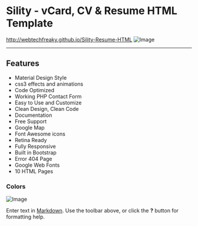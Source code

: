 # Sility - vCard, CV & Resume HTML Template
http://webtechfreaky.github.io/Sility-Resume-HTML
![Image](https://raw.githubusercontent.com/webtechfreaky/Sility-Resume-HTML/master/preview.jpg)

***

## Features
- Material Design Style
- css3 effects and animations
- Code Optimized
- Working PHP Contact Form
- Easy to Use and Customize
- Clean Design, Clean Code
- Documentation
- Free Support
- Google Map
- Font Awesome icons
- Retina Ready
- Fully Responsive
- Built in Bootstrap
- Error 404 Page
- Google Web Fonts
- 10 HTML Pages

### Colors
![Image](https://raw.githubusercontent.com/webtechfreaky/Sility-Resume-HTML/master/color.jpg)


Enter text in [Markdown](http://daringfireball.net/projects/markdown/). Use the toolbar above, or click the **?** button for formatting help.
